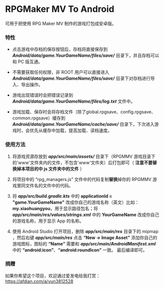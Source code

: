# RPGMaker MV To Android

可用于把使用 RPG Maker MV 制作的游戏打包成安卓版。

### 特性

- 点击游戏中存档的保存按钮后，存档将直接保存到 **_Android/data/game.YourGameName/files/save/_** 目录下，并且存档可以和 PC 版互通。

- 不需要获取任何权限，非 ROOT 用户可以直接进入 **_Android/data/game.YourGameName/files/save/_** 目录下对存档进行导入、导出操作。

- 游戏出现错误时会把错误记录到 **_Android/data/game.YourGameName/files/log.txt_** 文件中。

- 游戏加载、保存时会将存档文件（除了global.rpgsave、config.rpgsave、common.rpgsave）缓存到 **_Android/data/game.YourGameName/cache/save/_** 目录下，下次进入游戏时，会优先从缓存中加载，提高加载、读档速度。

### 使用方法

1. 将游戏资源存放到 **_app/src/main/assets/_** 目录下（RPGMMV 游戏目录下的'www'文件夹内的文件，不包含'www'文件夹）后打包即可（ **注意不要替换掉本项目的中 js 文件夹中的文件** ）

2. 将项目中的 “rpg_managers.js” 文件中的代码复制**替换**掉你的 RPGMMV 游戏里同文件名的文件中的代码。

3. 将 **_app/src/build.gradle.kts_** 中的 **applicationId = "game.YourGameName"** 改成你自己的游戏名称（英文）比如：**my.xiaohuangyou**，用于显示路径包名；将 **_app/src/main/res/values/strings.xml_** 中的 **YourGameName** 改成你自己的游戏名称，用于显示 App 的名称。

4. 使用 Android Studio 打开项目，删除 **_app/src/main/res_** 目录下的 mipmap ，然后右键 **_app/src/main/res_** 点击 **“New -> Image Asset”** 添加你自己的游戏图标，图标的 **“Name”** 需要和 **_app/src/main/AndroidManifest.xml_** 中的 **“android:icon”**、**“android:roundIcon”** 一致。 最后编译即可。

### 捐赠

如果你希望这个项目，欢迎通过爱发电给我打赏：https://afdian.com/a/yun3812528
